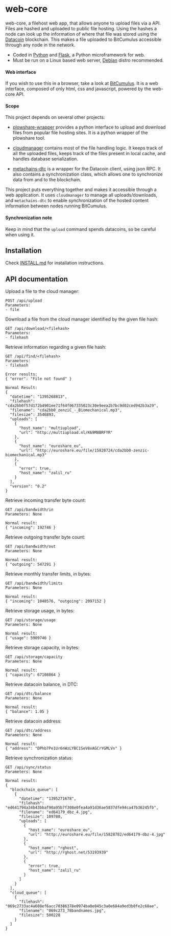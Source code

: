 web-core
========

web-core, a filehost web app, that allows anyone to upload files via a API.
Files are hashed and uploaded to public file hosting. Using the hashes a node
can look up the information of where that file was stored using the
[Datacoin](http://datacoin.info/) blockchain. This makes a file uploaded to
BitCumulus accessible through any node in the network.

- Coded in [Python](http://python.org/) and [Flask](http://flask.pocoo.org/), a Python microframework for web.
- Must be run on a Linux based web server, [Debian](http://www.debian.org/) distro recommended.

#### Web interface

If you wish to use this in a browser, take a look at
[BitCumulus](https://github.com/Storj/BitCumulus). It is a web interface,
composed of only html, css and javascript, powered by the web-core API.


#### Scope

This project depends on several other projects:

- [plowshare-wrapper](https://github.com/Storj/plowshare-wrapper) provides a
  python interface to upload and download files from popular file hosting
  sites. It is a python wrapper of the plowshare tool.

- [cloudmanager](https://github.com/Storj/cloud-manager) contains most of the
  file handling logic. It keeps track of all the uploaded files, keeps track of
  the files present in local cache, and handles database serialization.

- [metachains-dtc](https://github.com/Storj/metachains-dtc) is a wrapper for
  the Datacoin client, using json RPC. It also contains a synchronization class,
  which allows one to synchronize data from and to the blockchain.

This project puts everything together and makes it accessible through a web
application. It uses `cloudmanager` to manage all uploads/downloads, and
`metachains-dtc` to enable synchronization of the hosted content information
between nodes running BitCumulus.


#### Synchronization note

Keep in mind that the `upload` command spends datacoins, so be careful when
using it.


## Installation

Check [INSTALL.md](INSTALL.md) for installation instructions.


## API documentation

Upload a file to the cloud manager:

    POST /api/upload
    Parameters:
    - file


Download a file from the cloud manager identified by the given file hash:

    GET /api/download/<filehash>
    Parameters:
    - filehash


Retrieve information regarding a given file hash:

    GET /api/find/<filehash>
    Parameters:
    - filehash

    Error results:
    { "error": "File not found" }

    Normal Result:
    {
      "datetime": "1395268813",
      "filehash": "cda2bb0f57d172b4901ee71f64f067335023c30e9eea2b7bc9d02ced942b3a29",
      "filename": "cda2bb0_zenziC_-_Biomechanical.mp3",
      "filesize": 3546893,
      "uploads": [
        {
          "host_name": "multiupload",
          "url": "http://multiupload.nl/K69M8BRFYR"
        },
        {
          "host_name": "euroshare_eu",
          "url": "http://euroshare.eu/file/15828724/cda2bb0-zenzic-biomechanical.mp3"
        },
        {
          "error": true,
          "host_name": "zalil_ru"
        }
      ],
      "version": "0.2"
    }


Retrieve incoming transfer byte count:

    GET /api/bandwidth/in
    Parameters: None

    Normal result:
    { "incoming": 192746 }


Retrieve outgoing transfer byte count:

    GET /api/bandwidth/out
    Parameters: None

    Normal result:
    { "outgoing": 547291 }


Retrieve monthly transfer limits, in bytes:

    GET /api/bandwidth/limits
    Parameters: None

    Normal result:
    { "incoming": 1048576, "outgoing": 2097152 }


Retrieve storage usage, in bytes:

    GET /api/storage/usage
    Parameters: None

    Normal result:
    { "usage": 5909746 }


Retrieve storage capacity, in bytes:

    GET /api/storage/capacity
    Parameters: None

    Normal result:
    { "capacity": 67108864 }


Retrieve datacoin balance, in DTC:

    GET /api/dtc/balance
    Parameters: None

    Normal result:
    { "balance": 1.05 }


Retrieve datacoin address:

    GET /api/dtc/address
    Parameters: None

    Normal result:
    { "address": "DPhb7Pe1Ur6nWzLYBC1SeV8xAGCrYGMLVn" }


Retrieve synchronization status:

    GET /api/sync/status
    Parameters: None

    Normal result:
    {
      "blockchain_queue": [
        {
          "datetime": "1395271678",
          "filehash": "ed641794a34b43bbaf90a95b7f308e0fea4a91d36ae5837dfe94ca47b36245fb",
          "filename": "ed64179_dbz_4.jpg",
          "filesize": 109780,
          "uploads": [
            {
              "host_name": "euroshare_eu",
              "url": "http://euroshare.eu/file/15828782/ed64179-dbz-4.jpg"
            },
            {
              "host_name": "rghost",
              "url": "http://rghost.net/53193939"
            },
            {
              "error": true,
              "host_name": "zalil_ru"
            }
          ]
        }
      ],
      "cloud_queue": [
        {
          "filehash": "069c2733ac4a608ef6acc70386378e0974ba0e045c3a0e684a9ed3b0fe2c68ae",
          "filename": "069c273_78bandnames.jpg",
          "filesize": 500228
        }
      ]
    }
